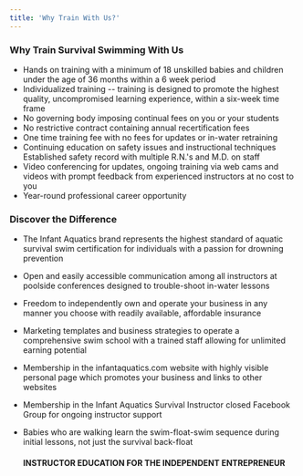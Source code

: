 ```yaml
---
title: 'Why Train With Us?'
---
```


### Why Train Survival Swimming With Us
- Hands on training with a minimum of 18 unskilled babies and children under the age of 36 months within a 6 week period
- Individualized training -- training is designed to promote the highest quality, uncompromised learning experience, within a six-week time frame
- No governing body imposing continual fees on you or your students
- No restrictive contract containing annual recertification fees
- One time training fee with no fees for updates or in-water retraining
- Continuing education on safety issues and instructional techniques
Established safety record with multiple R.N.'s and M.D. on staff
- Video conferencing for updates, ongoing training via web cams and videos with prompt feedback from experienced instructors at no cost to you
- Year-round professional career opportunity

### Discover the Difference
- The Infant Aquatics brand represents the highest standard of aquatic survival swim certification for individuals with a passion for drowning prevention
- Open and easily accessible communication among all instructors at poolside conferences designed to trouble-shoot in-water lessons
- Freedom to independently own and operate your business in any manner you choose with readily available, affordable insurance
- Marketing templates and business strategies to operate a comprehensive swim school with a trained staff allowing for unlimited earning potential
- Membership in the infantaquatics.com website with highly visible personal page which promotes your business and links to other websites
- Membership in the Infant Aquatics Survival Instructor closed Facebook Group for ongoing instructor support
- Babies who are walking learn the swim-float-swim sequence during initial lessons, not just the survival back-float

	#### INSTRUCTOR EDUCATION FOR THE INDEPENDENT ENTREPRENEUR

